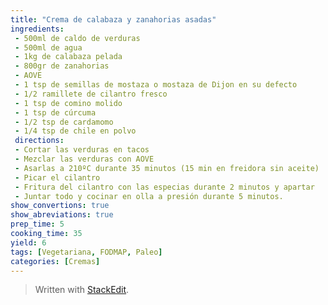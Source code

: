 ```yaml
---
title: "Crema de calabaza y zanahorias asadas"
ingredients:
 - 500ml de caldo de verduras
 - 500ml de agua
 - 1kg de calabaza pelada
 - 800gr de zanahorias
 - AOVE
 - 1 tsp de semillas de mostaza o mostaza de Dijon en su defecto
 - 1/2 ramillete de cilantro fresco
 - 1 tsp de comino molido
 - 1 tsp de cúrcuma
 - 1/2 tsp de cardamomo
 - 1/4 tsp de chile en polvo
 directions:
 - Cortar las verduras en tacos
 - Mezclar las verduras con AOVE
 - Asarlas a 210ºC durante 35 minutos (15 min en freidora sin aceite)
 - Picar el cilantro
 - Fritura del cilantro con las especias durante 2 minutos y apartar
 - Juntar todo y cocinar en olla a presión durante 5 minutos.
show_convertions: true
show_abreviations: true
prep_time: 5
cooking_time: 35
yield: 6
tags: [Vegetariana, FODMAP, Paleo]
categories: [Cremas]
---
```



> Written with [StackEdit](https://stackedit.io/).
<!--stackedit_data:
eyJoaXN0b3J5IjpbLTkyOTcwMDQ1N119
-->